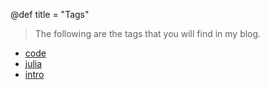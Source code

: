 @def title = "Tags"

> The following are the tags that you will find in my blog.

* [code](/tag/code/)
* [julia](/tag/julia/)
* [intro](/tag/intro/)



